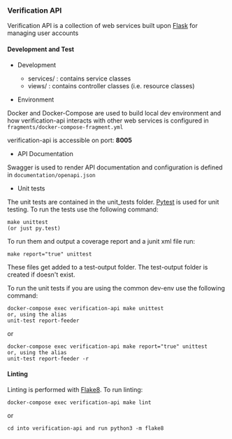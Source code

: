 ### Verification API

Verification API is a collection of web services built upon [Flask](http://flask.pocoo.org/) for managing user accounts

#### Development and Test

- Development

    - services/ : contains service classes
    - views/ : contains controller classes (i.e. resource classes)

- Environment

Docker and Docker-Compose are used to build local dev environment and how verification-api interacts with other web services is configured in `fragments/docker-compose-fragment.yml`

verification-api is accessible on port: __8005__

- API Documentation

Swagger is used to render API documentation and configuration is defined in `documentation/openapi.json`

- Unit tests

The unit tests are contained in the unit_tests folder. [Pytest](https://docs.pytest.org/en/latest/) is used for unit testing. To run the tests use the following command:

    make unittest
    (or just py.test)

To run them and output a coverage report and a junit xml file run:

    make report="true" unittest

These files get added to a test-output folder. The test-output folder is created if doesn't exist.

To run the unit tests if you are using the common dev-env use the following command:

    docker-compose exec verification-api make unittest
    or, using the alias
    unit-test report-feeder

or

    docker-compose exec verification-api make report="true" unittest
    or, using the alias
    unit-test report-feeder -r

#### Linting

Linting is performed with [Flake8](http://flake8.pycqa.org/en/latest/). To run linting:

    docker-compose exec verification-api make lint

or

    cd into verification-api and run python3 -m flake8
